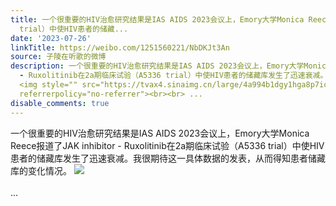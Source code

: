 ```yaml
---
title: 一个很重要的HIV治愈研究结果是IAS AIDS 2023会议上，Emory大学Monica Reece报道了JAK inhibitor - Ruxolitinib在2a期临床试验（A5336
  trial）中使HIV患者的储藏...
date: '2023-07-26'
linkTitle: https://weibo.com/1251560221/NbDKJt3An
source: 子陵在听歌的微博
description: 一个很重要的HIV治愈研究结果是IAS AIDS 2023会议上，Emory大学Monica Reece报道了JAK inhibitor
  - Ruxolitinib在2a期临床试验（A5336 trial）中使HIV患者的储藏库发生了迅速衰减。我很期待这一具体数据的发表，从而得知患者储藏库的变化情况。
  <img style="" src="https://tvax4.sinaimg.cn/large/4a994b1dgy1hga8p7ic2oj22jk35shdt.jpg"
  referrerpolicy="no-referrer"><br><br> ...
disable_comments: true
---
```

一个很重要的HIV治愈研究结果是IAS AIDS 2023会议上，Emory大学Monica Reece报道了JAK inhibitor - Ruxolitinib在2a期临床试验（A5336 trial）中使HIV患者的储藏库发生了迅速衰减。我很期待这一具体数据的发表，从而得知患者储藏库的变化情况。 <img style="" src="https://tvax4.sinaimg.cn/large/4a994b1dgy1hga8p7ic2oj22jk35shdt.jpg" referrerpolicy="no-referrer"><br><br> ...